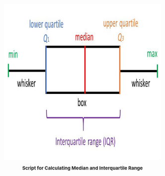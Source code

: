 <div align="center">
  <a href="https://github.com/roostamovic/median">
    <img src="median_iqr.jpg" alt="Logo" width="1000" height="500">
  </a>
  <br>
  <p style="font-size:15px"><b>Script for Calculating Median and Interquartile Range</b></p>
</div>
